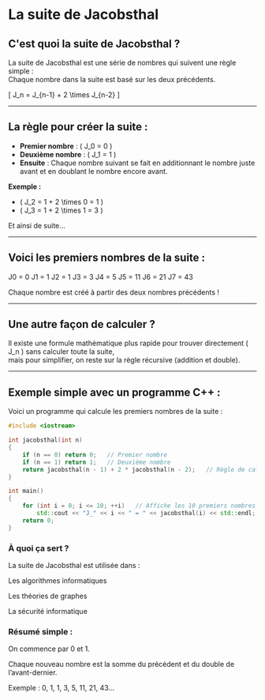 # La suite de Jacobsthal

## C'est quoi la suite de Jacobsthal ?
La suite de Jacobsthal est une série de nombres qui suivent une règle simple :  
Chaque nombre dans la suite est basé sur les deux précédents.

\[
J_n = J_{n-1} + 2 \times J_{n-2}
\]

---

## La règle pour créer la suite :
- **Premier nombre** : \( J_0 = 0 \)  
- **Deuxième nombre** : \( J_1 = 1 \)  
- **Ensuite** : Chaque nombre suivant se fait en additionnant le nombre juste avant et en doublant le nombre encore avant.  

**Exemple :**
- \( J_2 = 1 + 2 \times 0 = 1 \)  
- \( J_3 = 1 + 2 \times 1 = 3 \)  

Et ainsi de suite…

---

## Voici les premiers nombres de la suite :

J0 = 0
J1 = 1
J2 = 1
J3 = 3
J4 = 5
J5 = 11
J6 = 21
J7 = 43


Chaque nombre est créé à partir des deux nombres précédents !

---

## Une autre façon de calculer ?
Il existe une formule mathématique plus rapide pour trouver directement \( J_n \) sans calculer toute la suite,  
mais pour simplifier, on reste sur la règle récursive (addition et double).

---

## Exemple simple avec un programme C++ :
Voici un programme qui calcule les premiers nombres de la suite :

```cpp
#include <iostream>

int jacobsthal(int n) 
{
    if (n == 0) return 0;   // Premier nombre
    if (n == 1) return 1;   // Deuxième nombre
    return jacobsthal(n - 1) + 2 * jacobsthal(n - 2);   // Règle de calcul
}

int main() 
{
    for (int i = 0; i <= 10; ++i)   // Affiche les 10 premiers nombres
        std::cout << "J_" << i << " = " << jacobsthal(i) << std::endl;
    return 0;
}
```

### À quoi ça sert ?

La suite de Jacobsthal est utilisée dans :

Les algorithmes informatiques

Les théories de graphes

La sécurité informatique

### Résumé simple :

On commence par 0 et 1.

Chaque nouveau nombre est la somme du précédent et du double de l’avant-dernier.

Exemple : 0, 1, 1, 3, 5, 11, 21, 43…